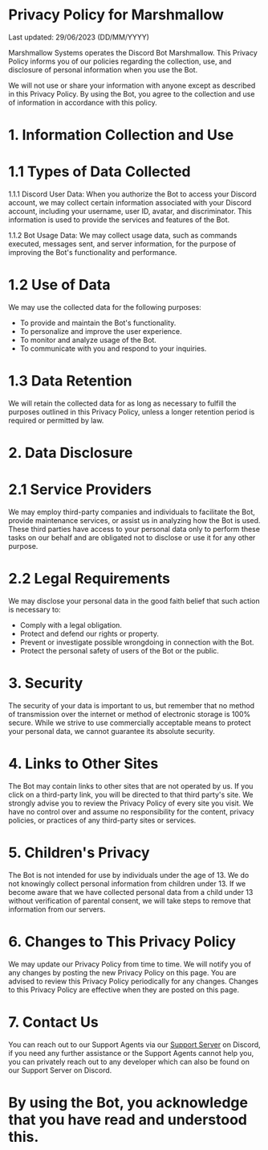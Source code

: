 # Privacy Policy for Marshmallow

Last updated: 29/06/2023 (DD/MM/YYYY)

Marshmallow Systems operates the Discord Bot Marshmallow. This Privacy Policy informs you of our policies regarding the collection, use, and disclosure of personal information when you use the Bot.

We will not use or share your information with anyone except as described in this Privacy Policy. By using the Bot, you agree to the collection and use of information in accordance with this policy.

# 1. Information Collection and Use

# 1.1 Types of Data Collected

1.1.1 Discord User Data: When you authorize the Bot to access your Discord account, we may collect certain information associated with your Discord account, including your username, user ID, avatar, and discriminator. This information is used to provide the services and features of the Bot.

1.1.2 Bot Usage Data: We may collect usage data, such as commands executed, messages sent, and server information, for the purpose of improving the Bot's functionality and performance.

# 1.2 Use of Data

We may use the collected data for the following purposes:

- To provide and maintain the Bot's functionality.
- To personalize and improve the user experience.
- To monitor and analyze usage of the Bot.
- To communicate with you and respond to your inquiries.

# 1.3 Data Retention

We will retain the collected data for as long as necessary to fulfill the purposes outlined in this Privacy Policy, unless a longer retention period is required or permitted by law.

# 2. Data Disclosure

# 2.1 Service Providers

We may employ third-party companies and individuals to facilitate the Bot, provide maintenance services, or assist us in analyzing how the Bot is used. These third parties have access to your personal data only to perform these tasks on our behalf and are obligated not to disclose or use it for any other purpose.

# 2.2 Legal Requirements

We may disclose your personal data in the good faith belief that such action is necessary to:

- Comply with a legal obligation.
- Protect and defend our rights or property.
- Prevent or investigate possible wrongdoing in connection with the Bot.
- Protect the personal safety of users of the Bot or the public.

# 3. Security

The security of your data is important to us, but remember that no method of transmission over the internet or method of electronic storage is 100% secure. While we strive to use commercially acceptable means to protect your personal data, we cannot guarantee its absolute security.

# 4. Links to Other Sites

The Bot may contain links to other sites that are not operated by us. If you click on a third-party link, you will be directed to that third party's site. We strongly advise you to review the Privacy Policy of every site you visit. We have no control over and assume no responsibility for the content, privacy policies, or practices of any third-party sites or services.

# 5. Children's Privacy

The Bot is not intended for use by individuals under the age of 13. We do not knowingly collect personal information from children under 13. If we become aware that we have collected personal data from a child under 13 without verification of parental consent, we will take steps to remove that information from our servers.

# 6. Changes to This Privacy Policy

We may update our Privacy Policy from time to time. We will notify you of any changes by posting the new Privacy Policy on this page. You are advised to review this Privacy Policy periodically for any changes. Changes to this Privacy Policy are effective when they are posted on this page.

# 7. Contact Us

You can reach out to our Support Agents via our [Support Server](https://dsc.gg/marshmallowsupport) on Discord, if you need any further assistance or the Support Agents cannot help you, you can privately reach out to any developer which can also be found on our Support Server on Discord.

# By using the Bot, you acknowledge that you have read and understood this.
